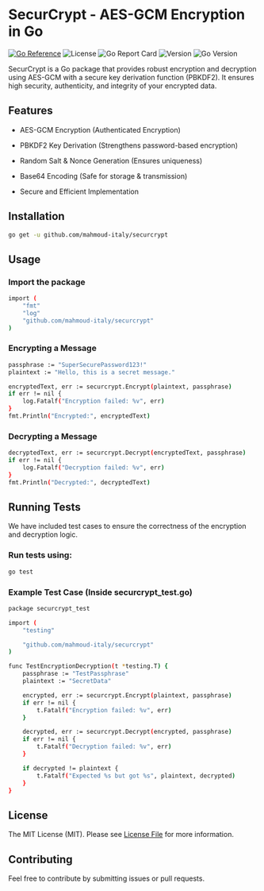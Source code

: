 # SecurCrypt - AES-GCM Encryption in Go

[![Go Reference](https://pkg.go.dev/badge/github.com/mahmoud-italy/securcrypt.svg)](https://pkg.go.dev/github.com/mahmoud-italy/securcrypt)
![License](https://img.shields.io/github/license/mahmoud-italy/securcrypt)
![Go Report Card](https://goreportcard.com/badge/github.com/mahmoud-italy/securcrypt)
![Version](https://img.shields.io/github/tag/mahmoud-italy/securcrypt)
![Go Version](https://img.shields.io/badge/go-1.18-blue)

SecurCrypt is a Go package that provides robust encryption and decryption using AES-GCM with a secure key derivation function (PBKDF2). It ensures high security, authenticity, and integrity of your encrypted data.

## Features

- AES-GCM Encryption (Authenticated Encryption)

- PBKDF2 Key Derivation (Strengthens password-based encryption)

- Random Salt & Nonce Generation (Ensures uniqueness)

- Base64 Encoding (Safe for storage & transmission)

- Secure and Efficient Implementation

## Installation

```bash
go get -u github.com/mahmoud-italy/securcrypt
```

## Usage
### Import the package

```bash
import (
    "fmt"
    "log"
    "github.com/mahmoud-italy/securcrypt"
)
```

### Encrypting a Message
```bash
passphrase := "SuperSecurePassword123!"
plaintext := "Hello, this is a secret message."

encryptedText, err := securcrypt.Encrypt(plaintext, passphrase)
if err != nil {
    log.Fatalf("Encryption failed: %v", err)
}
fmt.Println("Encrypted:", encryptedText)
```

### Decrypting a Message

```bash
decryptedText, err := securcrypt.Decrypt(encryptedText, passphrase)
if err != nil {
    log.Fatalf("Decryption failed: %v", err)
}
fmt.Println("Decrypted:", decryptedText)
```

## Running Tests
We have included test cases to ensure the correctness of the encryption and decryption logic.
### Run tests using:
```bash
go test
```

### Example Test Case (Inside securcrypt_test.go)
```bash
package securcrypt_test

import (
    "testing"

    "github.com/mahmoud-italy/securcrypt"
)

func TestEncryptionDecryption(t *testing.T) {
    passphrase := "TestPassphrase"
    plaintext := "SecretData"

    encrypted, err := securcrypt.Encrypt(plaintext, passphrase)
    if err != nil {
        t.Fatalf("Encryption failed: %v", err)
    }

    decrypted, err := securcrypt.Decrypt(encrypted, passphrase)
    if err != nil {
        t.Fatalf("Decryption failed: %v", err)
    }

    if decrypted != plaintext {
        t.Fatalf("Expected %s but got %s", plaintext, decrypted)
    }
}
```

## License
The MIT License (MIT). Please see [License File](LICENSE.md) for more information.

## Contributing
Feel free to contribute by submitting issues or pull requests.